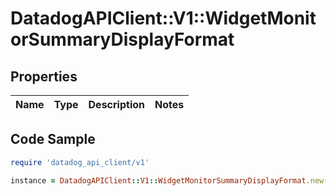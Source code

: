 # DatadogAPIClient::V1::WidgetMonitorSummaryDisplayFormat

## Properties

| Name | Type | Description | Notes |
| ---- | ---- | ----------- | ----- |

## Code Sample

```ruby
require 'datadog_api_client/v1'

instance = DatadogAPIClient::V1::WidgetMonitorSummaryDisplayFormat.new()
```

